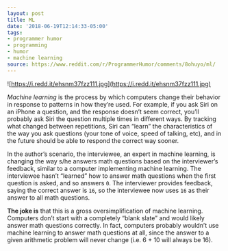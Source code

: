 ```yaml
---
layout: post
title: ML
date: '2018-06-19T12:14:33-05:00'
tags:
- programmer humor
- programming
- humor
- machine learning
source: https://www.reddit.com/r/ProgrammerHumor/comments/8ohuyo/ml/
---
```

![https://i.redd.it/ehsnm37fzz111.jpg](https://i.redd.it/ehsnm37fzz111.jpg)

_Machine learning_ is the process by which computers change their behavior in response to patterns in how they’re used. For example, if you ask Siri on an iPhone a question, and the response doesn’t seem correct, you’ll probably ask Siri the question multiple times in different ways. By tracking what changed between repetitions, Siri can “learn” the characteristics of the way you ask questions (your tone of voice, speed of talking, etc), and in the future should be able to respond the correct way sooner.

In the author’s scenario, the interviewee, an expert in machine learning, is changing the way s/he answers math questions based on the interviewer’s feedback, similar to a computer implementing machine learning. The interviewee hasn’t “learned” how to answer math questions when the first question is asked, and so answers `0`. The interviewer provides feedback, saying the correct answer is `16`, so the interviewee now uses `16` as their answer to all math questions.

**The joke is** that this is a gross oversimplification of machine learning. Computers don’t start with a completely “blank slate” and would likely answer math questions correctly. In fact, computers probably wouldn’t use machine learning to answer math questions at all, since the answer to a given arithmetic problem will never change (i.e. 6 + 10 will always be 16).